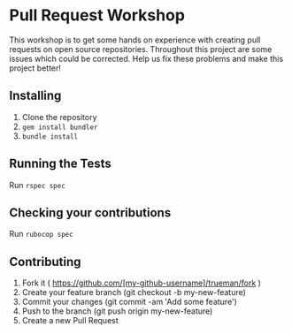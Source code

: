 # Pull Request Workshop

This workshop is to get some hands on experience with creating pull requests on open source repositories. Throughout this project are some issues which could be corrected. Help us fix these problems and make this project better!

## Installing

 1. Clone the repository
 2. `gem install bundler`
 3. `bundle install`

## Running the Tests

 Run `rspec spec`


## Checking your contributions

Run `rubocop spec`

## Contributing

  1. Fork it ( https://github.com/[my-github-username]/trueman/fork )
  2. Create your feature branch (git checkout -b my-new-feature)
  3. Commit your changes (git commit -am 'Add some feature')
  4. Push to the branch (git push origin my-new-feature)
  5. Create a new Pull Request
